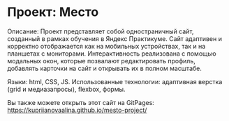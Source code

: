 # Проект: Место

Описание: Проект представляет собой одностраничный сайт, созданный в рамках обучения в Яндекс Практикуме. Сайт адаптивен и корректно отображается как на мобильных устройствах, так и на планшетах с мониторами. Интерактивность реализована с помощью модальных окон, которые позвалают редактировать профиль, добавлять карточки на сайт и открывать их в полном масштабе.

Языки: html, CSS, JS. 
Использованные технологии: адаптивная верстка (grid и медиазапросы), flexbox, формы.

Вы также можете открыть этот сайт на GitPages: https://kupriianovaalina.github.io/mesto-project/
